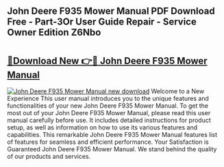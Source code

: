 ## John Deere F935 Mower Manual PDF Download Free - Part-3Or User Guide Repair - Service Owner Edition Z6Nbo

# <h2><a href="http://bc94537.oget.top/?id=John+Deere+F935+Mower+Manual">🔗Download New 👉🔴 John Deere F935 Mower Manual</a></h2>

[![John Deere F935 Mower Manual new download](https://i.imgur.com/5g1atiW.png)](http://bc94537.oget.top/?id=John+Deere+F935+Mower+Manual)
Welcome to a New Experience This user manual introduces you to the unique features and functionalities of your new John Deere F935 Mower Manual. To get the most out of your John Deere F935 Mower Manual, please read this user manual carefully before use. It includes detailed instructions for product setup, as well as information on how to use its various features and capabilities. This remarkable John Deere F935 Mower Manual features list of features for seamless and efficient performance. Your Satisfaction is Guaranteed John Deere F935 Mower Manual. We stand behind the quality of our products and services.
